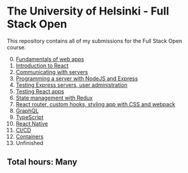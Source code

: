 # The University of Helsinki - Full Stack Open

This repository contains all of my submissions for the Full Stack Open course.

0. [Fundamentals of web apps](https://jcmsmith.github.io/Full-Stack-open/part0.html)
1. [Introduction to React](https://jcmsmith.github.io/Full-Stack-open/part1.html)
2. [Communicating with servers](https://jcmsmith.github.io/Full-Stack-open/part2.html)
3. [Programming a server with NodeJS and Express](https://jcmsmith.github.io/Full-Stack-open/part3.html)
4. [Testing Express servers, user administration](https://jcmsmith.github.io/Full-Stack-open/part4.html)
5. [Testing React apps](https://jcmsmith.github.io/Full-Stack-open/part5.html)
6. [State management with Redux](https://jcmsmith.github.io/Full-Stack-open/part6.html)
7. [React router, custom hooks, styling app with CSS and webpack](https://jcmsmith.github.io/Full-Stack-open/part7.html)
8. [GraphQL](https://jcmsmith.github.io/Full-Stack-open/part8.html)
9. [TypeScript](https://jcmsmith.github.io/Full-Stack-open/part9.html)
10. [React Native](https://jcmsmith.github.io/Full-Stack-open/part10.html)
11. [CI/CD](https://jcmsmith.github.io/Full-Stack-open/part11.html)
12. [Containers](https://jcmsmith.github.io/Full-Stack-open/part12.html)
13. Unfinished

## Total hours: Many
